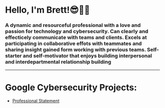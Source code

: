 # Hello, I'm Brett!😎🤙🏼
### A dynamic and resourceful professional with a love and passion for technology and cybersecurity. Can clearly and effecticely communicate with teams and clients. Excels at participating in collaborative effots with teammates and sharing insight gained form working with previous teams. Self-starter and self-motivator that enjoys building interpersonal and interdepartmental relationship building
 --- 
# Google Cybersecurity Projects:   
- [Professional Statement](https://github.com/brett-gastelum/professional-statement)

